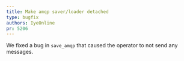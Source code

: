 ```yaml
---
title: Make amqp saver/loader detached
type: bugfix
authors: IyeOnline
pr: 5206
---
```


We fixed a bug in `save_amqp` that caused the operator to not send any messages.
